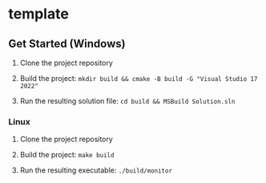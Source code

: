 # template

## Get Started (Windows)

1. Clone the project repository

2. Build the project: `mkdir build && cmake -B build -G "Visual Studio 17 2022" `

3. Run the resulting solution file: `cd build && MSBuild Solution.sln`


### Linux

1. Clone the project repository

2. Build the project: `make build`

3. Run the resulting executable: `./build/monitor`
